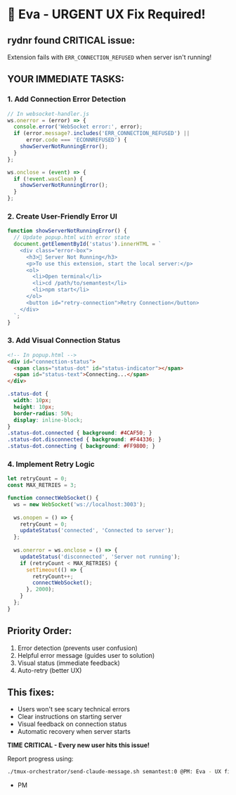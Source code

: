 # 🚨 Eva - URGENT UX Fix Required!

## rydnr found CRITICAL issue:
Extension fails with `ERR_CONNECTION_REFUSED` when server isn't running!

## YOUR IMMEDIATE TASKS:

### 1. Add Connection Error Detection
```javascript
// In websocket-handler.js
ws.onerror = (error) => {
  console.error('WebSocket error:', error);
  if (error.message?.includes('ERR_CONNECTION_REFUSED') || 
      error.code === 'ECONNREFUSED') {
    showServerNotRunningError();
  }
};

ws.onclose = (event) => {
  if (!event.wasClean) {
    showServerNotRunningError();
  }
};
```

### 2. Create User-Friendly Error UI
```javascript
function showServerNotRunningError() {
  // Update popup.html with error state
  document.getElementById('status').innerHTML = `
    <div class="error-box">
      <h3>📡 Server Not Running</h3>
      <p>To use this extension, start the local server:</p>
      <ol>
        <li>Open terminal</li>
        <li>cd /path/to/semantest</li>
        <li>npm start</li>
      </ol>
      <button id="retry-connection">Retry Connection</button>
    </div>
  `;
}
```

### 3. Add Visual Connection Status
```html
<!-- In popup.html -->
<div id="connection-status">
  <span class="status-dot" id="status-indicator"></span>
  <span id="status-text">Connecting...</span>
</div>
```

```css
.status-dot {
  width: 10px;
  height: 10px;
  border-radius: 50%;
  display: inline-block;
}
.status-dot.connected { background: #4CAF50; }
.status-dot.disconnected { background: #F44336; }
.status-dot.connecting { background: #FF9800; }
```

### 4. Implement Retry Logic
```javascript
let retryCount = 0;
const MAX_RETRIES = 3;

function connectWebSocket() {
  ws = new WebSocket('ws://localhost:3003');
  
  ws.onopen = () => {
    retryCount = 0;
    updateStatus('connected', 'Connected to server');
  };
  
  ws.onerror = ws.onclose = () => {
    updateStatus('disconnected', 'Server not running');
    if (retryCount < MAX_RETRIES) {
      setTimeout(() => {
        retryCount++;
        connectWebSocket();
      }, 2000);
    }
  };
}
```

## Priority Order:
1. Error detection (prevents user confusion)
2. Helpful error message (guides user to solution)
3. Visual status (immediate feedback)
4. Auto-retry (better UX)

## This fixes:
- Users won't see scary technical errors
- Clear instructions on starting server
- Visual feedback on connection status
- Automatic recovery when server starts

**TIME CRITICAL - Every new user hits this issue!**

Report progress using:
```bash
./tmux-orchestrator/send-claude-message.sh semantest:0 @PM: Eva - UX fix progress update
```

- PM